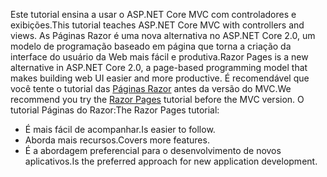 <span data-ttu-id="a1742-101">Este tutorial ensina a usar o ASP.NET Core MVC com controladores e exibições.</span><span class="sxs-lookup"><span data-stu-id="a1742-101">This tutorial teaches ASP.NET Core MVC with controllers and views.</span></span> <span data-ttu-id="a1742-102">As Páginas Razor é uma nova alternativa no ASP.NET Core 2.0, um modelo de programação baseado em página que torna a criação da interface do usuário da Web mais fácil e produtiva.</span><span class="sxs-lookup"><span data-stu-id="a1742-102">Razor Pages is a new alternative in ASP.NET Core 2.0, a page-based programming model that makes building web UI easier and more productive.</span></span> <span data-ttu-id="a1742-103">É recomendável que você tente o tutorial das [Páginas Razor](xref:mvc/razor-pages/index) antes da versão do MVC.</span><span class="sxs-lookup"><span data-stu-id="a1742-103">We recommend you try the [Razor Pages](xref:mvc/razor-pages/index) tutorial before the MVC version.</span></span> <span data-ttu-id="a1742-104">O tutorial Páginas do Razor:</span><span class="sxs-lookup"><span data-stu-id="a1742-104">The Razor Pages tutorial:</span></span>

* <span data-ttu-id="a1742-105">É mais fácil de acompanhar.</span><span class="sxs-lookup"><span data-stu-id="a1742-105">Is easier to follow.</span></span>
* <span data-ttu-id="a1742-106">Aborda mais recursos.</span><span class="sxs-lookup"><span data-stu-id="a1742-106">Covers more features.</span></span>
* <span data-ttu-id="a1742-107">É a abordagem preferencial para o desenvolvimento de novos aplicativos.</span><span class="sxs-lookup"><span data-stu-id="a1742-107">Is the preferred approach for new application development.</span></span>
